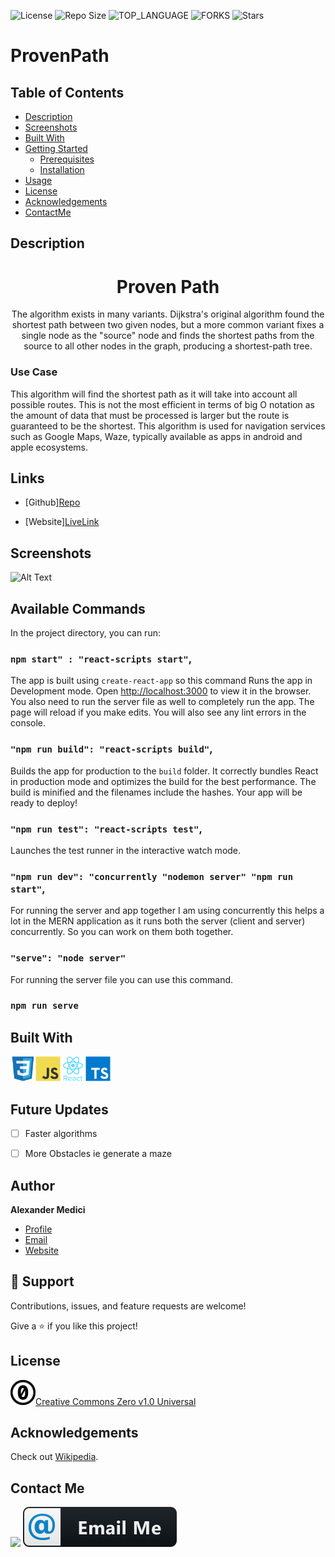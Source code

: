 ![License](https://img.shields.io/github/license/AlexanderMedici/provenpath.svg?style=for-the-badge) ![Repo Size](https://img.shields.io/github/languages/code-size/AlexanderMedici/provenpath.svg?style=for-the-badge) ![TOP_LANGUAGE](https://img.shields.io/github/languages/top/AlexanderMedici/provenpath.svg?style=for-the-badge) ![FORKS](https://img.shields.io/github/forks/AlexanderMedici/provenpath.svg?style=for-the-badge&social) ![Stars](https://img.shields.io/github/stars/AlexanderMedici/provenpath.svg?style=for-the-badge)
    
# ProvenPath

## Table of Contents

- [Description](#description)
- [Screenshots](#screenshots)
- [Built With](#built-with)
- [Getting Started](#getting-started)
  - [Prerequisites](#prerequisites)
  - [Installation](#installation)
- [Usage](#usage)
- [License](#license)
- [Acknowledgements](#acknowledgements)
- [ContactMe](#contactMe)


## Description



<h1 align="center">Proven Path<project-name></h1>

<p align="center">The algorithm exists in many variants. Dijkstra's original algorithm found the shortest path between two given nodes, but a more common variant fixes a single node as the "source" node and finds the shortest paths from the source to all other nodes in the graph, producing a shortest-path tree. 

<h3 align="left">
Use Case<project-name></h3>
This algorithm will find the shortest path as it will take into account all possible routes. This is not the most efficient in terms of big O notation as the amount of data that must be processed is larger but the route is guaranteed to be the shortest. This algorithm is used for navigation services such as Google Maps, Waze, typically available as apps in android and apple ecosystems. <project-description></p>

## Links

- [Github][Repo](https://github.com/AlexanderMedici/provenpath/ "<Proven_Path> Repo")

- [Website][LiveLink](<https://dijkstraalgorithmvisulaizer.netlify.app> "Live View")


## Screenshots
![Alt Text]( https://media.giphy.com/media/BdzqQnPbn0S5xEoSV8/giphy.gif)

## Available Commands

In the project directory, you can run:

### `npm start" : "react-scripts start"`,

The app is built using `create-react-app` so this command Runs the app in Development mode. Open [http://localhost:3000](http://localhost:3000) to view it in the browser. You also need to run the server file as well to completely run the app. The page will reload if you make edits.
You will also see any lint errors in the console.

### `"npm run build": "react-scripts build"`,

Builds the app for production to the `build` folder. It correctly bundles React in production mode and optimizes the build for the best performance. The build is minified and the filenames include the hashes. Your app will be ready to deploy!

### `"npm run test": "react-scripts test"`,

Launches the test runner in the interactive watch mode.

### `"npm run dev": "concurrently "nodemon server" "npm run start"`,

For running the server and app together I am using concurrently this helps a lot in the MERN application as it runs both the server (client and server) concurrently. So you can work on them both together.

### `"serve": "node server"`

For running the server file you can use this command.

### `npm run serve`

## Built With
<a href="https://developer.mozilla.org/en-US/docs/Web/CSS"><img src="https://raw.githubusercontent.com/devicons/devicon/master/icons/css3/css3-original.svg" height="40px" width="40px" /></a></a><a href="https://developer.mozilla.org/en-US/docs/Web/JavaScript"><img src="https://raw.githubusercontent.com/devicons/devicon/master/icons/javascript/javascript-original.svg" height="40px" width="40px" /></a><a href="https://reactjs.org/"><img src="https://raw.githubusercontent.com/devicons/devicon/master/icons/react/react-original-wordmark.svg" height="40px" width="40px" /></a><a href="https://www.typescriptlang.org/"><img src="https://raw.githubusercontent.com/devicons/devicon/master/icons/typescript/typescript-original.svg" height="40px" width="40px" /></a>

## Future Updates

- [ ] Faster algorithms
- [ ] More Obstacles ie generate a maze


## Author

**Alexander Medici**

- [Profile](https://github.com/AlexanderMedici "Alexander Medici")
- [Email](mailto:rohitjain19060@gmail.com?subject=Hi "Hi!")
- [Website]("Welcome")

## 🤝 Support

Contributions, issues, and feature requests are welcome!

Give a ⭐️ if you like this project!




## License

<a href="https://creativecommons.org/publicdomain/zero/1.0/"><img src="https://raw.githubusercontent.com/johnturner4004/readme-generator/master/src/components/assets/images/cczero.svg" height=40 />Creative Commons Zero v1.0 Universal</a>

## Acknowledgements


<p>Check out <a href="https://en.wikipedia.org/wiki/Dijkstra%27s_algorithm/" target="_blank">Wikipedia</a>.</p>


## Contact Me

<a href="https://www.linkedin.com/in/https://www.linkedin.com/in/alexmedici/"><img src="https://img.shields.io/badge/LinkedIn-0077B5?style=for-the-badge&logo=linkedin&logoColor=white" /></a>  <a href="mailto:contactimedici@gmail.com"><img src=https://raw.githubusercontent.com/johnturner4004/readme-generator/master/src/components/assets/images/email_me_button_icon_151852.svg /></a>





